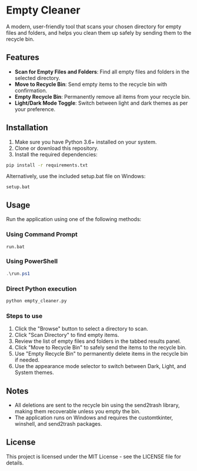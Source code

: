 # Empty Cleaner

A modern, user-friendly tool  that scans your chosen directory for empty files and folders, and helps you clean them up safely by sending them to the recycle bin.

## Features

- **Scan for Empty Files and Folders**: Find all empty files and folders in the selected directory.
- **Move to Recycle Bin**: Send empty items to the recycle bin with confirmation.
- **Empty Recycle Bin**: Permanently remove all items from your recycle bin.
- **Light/Dark Mode Toggle**: Switch between light and dark themes as per your preference.

## Installation

1. Make sure you have Python 3.6+ installed on your system.
2. Clone or download this repository.
3. Install the required dependencies:

```bash
pip install -r requirements.txt
```

Alternatively, use the included setup.bat file on Windows:

```batch
setup.bat
```

## Usage

Run the application using one of the following methods:

### Using Command Prompt

```batch
run.bat
```

### Using PowerShell

```powershell
.\run.ps1
```

### Direct Python execution

```bash
python empty_cleaner.py
```

### Steps to use

1. Click the "Browse" button to select a directory to scan.
2. Click "Scan Directory" to find empty items.
3. Review the list of empty files and folders in the tabbed results panel.
4. Click "Move to Recycle Bin" to safely send the items to the recycle bin.
5. Use "Empty Recycle Bin" to permanently delete items in the recycle bin if needed.
6. Use the appearance mode selector to switch between Dark, Light, and System themes.

## Notes

- All deletions are sent to the recycle bin using the send2trash library, making them recoverable unless you empty the bin.
- The application runs on Windows and requires the customtkinter, winshell, and send2trash packages.

## License

This project is licensed under the MIT License - see the LICENSE file for details.
